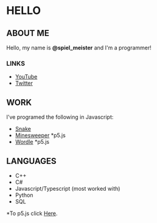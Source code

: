 # HELLO

## ABOUT ME

Hello, my name is **@spiel_meister** and I'm a programmer!

### LINKS

-   [YouTube](https://www.youtube.com/channel/UCXCtUJK50_OYMdcY6vM1-CQ)
-   [Twitter](https://twitter.com/SovicZan)

## WORK

I've programed the following in Javascript:

-   [Snake](https://hardcore-leavitt-c4df23.netlify.app)
-   [Minesweeper](https://melodious-daffodil-d028f7.netlify.app) *p5.js
-   [Wordle](https://zingy-madeleine-a33558.netlify.app/) *p5.js

## LANGUAGES

-   C++
-   C#
-   Javascript/Typescript (most worked with)
-   Python
-   SQL




*To p5.js click [Here](https://p5js.org/).
